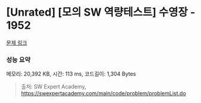 # [Unrated] [모의 SW 역량테스트] 수영장 - 1952 

[문제 링크](https://swexpertacademy.com/main/code/problem/problemDetail.do?contestProbId=AV5PpFQaAQMDFAUq) 

### 성능 요약

메모리: 20,392 KB, 시간: 113 ms, 코드길이: 1,304 Bytes



> 출처: SW Expert Academy, https://swexpertacademy.com/main/code/problem/problemList.do
